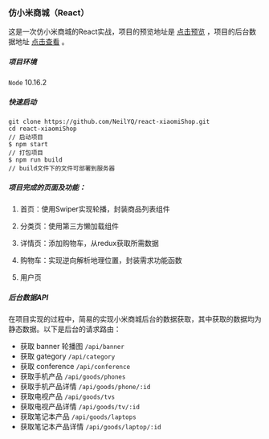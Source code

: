 ### 仿小米商城（React）

这是一次仿小米商城的React实战，项目的预览地址是 <a href='http://39.108.56.15:6028'>点击预览</a> ，项目的后台数据地址 <a href='http://39.108.56.15:6099'>点击查看</a> 。

##### 项目环境

`Node`	10.16.2

##### 快速启动

```
git clone https://github.com/NeilYQ/react-xiaomiShop.git
cd react-xiaomiShop
// 启动项目
$ npm start
// 打包项目
$ npm run build
// build文件下的文件可部署到服务器
```

##### 项目完成的页面及功能：

1. 首页：使用Swiper实现轮播，封装商品列表组件

2. 分类页：使用第三方懒加载组件

3. 详情页：添加购物车，从redux获取所需数据

4. 购物车：实现逆向解析地理位置，封装需求功能函数

5. 用户页

   

##### 后台数据API

在项目实现的过程中，简易的实现小米商城后台的数据获取，其中获取的数据均为静态数据。以下是后台的请求路由：

- 获取 banner 轮播图		`/api/banner`
- 获取 gategory                 `/api/category`
- 获取 conference            `/api/conference`
- 获取手机产品                  `/api/goods/phones`
- 获取手机产品详情          `/api/goods/phone/:id`
- 获取电视产品                 `/api/goods/tvs`
- 获取电视产品详情         `/api/goods/tv/:id`
- 获取笔记本产品            `/api/goods/laptops`
- 获取笔记本产品详情    `/api/goods/laptop/:id`

